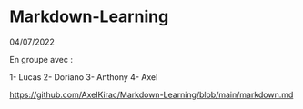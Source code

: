 # Markdown-Learning
04/07/2022

En groupe avec :

1- Lucas
2- Doriano
3- Anthony
4- Axel

https://github.com/AxelKirac/Markdown-Learning/blob/main/markdown.md
